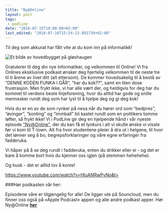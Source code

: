 ```yaml
---
title: "Ny@Online"
layout: post
tags: 
 - podline
date: "2018-07-15T10:00:00+02:00"
last_edited: "2018-07-16T15:54:13.892739+02:00"
---
```

Til deg som akkurat har fått vite at du kom inn på informatikk!

![Et bilde av hovedbygget på gløshaugen](https://online.ntnu.no/media/images/responsive/40c76b88-03c8-46da-b8d1-928dd147fb3d.jpeg)

Gratulerer til deg din nye informatiker, og velkommen til Online! Vi fra Onlines eksklusive podkast ønsker deg hjertelig velkommen til de neste tre til ti årene av livet ditt (alt ettersom). De kommer hovedsakelig til å bestå av “DENNE KODEN FUNKA I GÅR”, "har du kok??", samt en liten dose frustrasjon. Men frykt ikke, vi har alle vært der, og heldigvis for deg har du kommet til verdens beste linjeforening, hvor du alltid har gode og snille mennesker rundt deg som har lyst til å hjelpe deg og gi deg kok!


Hvis du er en av de som rynker på nesa når du hører ord som “bedpres”, “øvinger”, “konting” og “immball” bli kastet rundt som en politikers tomme løfter, så frykt ikke! Vi i PodLine gir deg en hjelpende hånd i vår nyeste episode [ "Ny@Online"](https://soundcloud.com/podline/fadder-spesial), der du kan få et lynkurs i alt vi skulle ønske vi visste før vi kom til T-town. Alt fra hvor studentene pleier å dra ut i helgene,  til hvor det lønner seg å bo, begrepsforklaringer og våre egne erfaringer fra fadderuka.


Vi håper på å se deg rundt i fadderuka, enten du drikker eller ei - og det er bare å komme bort hvis du kjenner oss igjen (på stemmen hehehehe).


Og husk - det er alltid lov å konte!


[https://www.youtube.com/watch?v=HluANRwPyNo&t= ](https://www.youtube.com/watch?v=HluANRwPyNo&t=)



###Hør podkasten vår her:


Episodene våre er tilgjengelig for alle! De ligger ute på Souncloud, men du finner oss også på «Apple Podcast» appen og alle andre podkast apper. 
Hør Ny@Online  [**her**](https://soundcloud.com/podline/fadder-spesial)